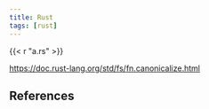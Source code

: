 ```yaml
---
title: Rust
tags: [rust]
---
```


{{< r "a.rs" >}}

<https://doc.rust-lang.org/std/fs/fn.canonicalize.html>

## References

